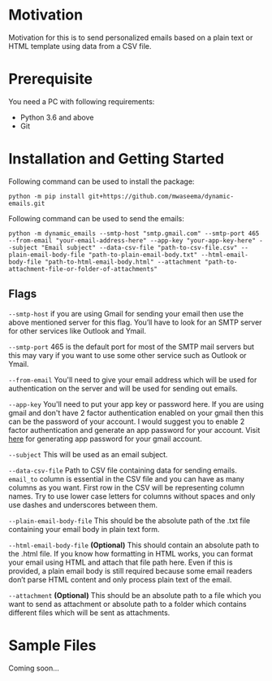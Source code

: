 # Motivation

Motivation for this is to send personalized emails based on a plain text or HTML template using data from a CSV file.

# Prerequisite

You need a PC with following requirements:

- Python 3.6 and above
- Git

# Installation and Getting Started

Following command can be used to install the package:

`python -m pip install git+https://github.com/mwaseema/dynamic-emails.git`

Following command can be used to send the emails:

`python -m dynamic_emails --smtp-host "smtp.gmail.com" --smtp-port 465 --from-email "your-email-address-here" --app-key "your-app-key-here" --subject "Email subject" --data-csv-file "path-to-csv-file.csv" --plain-email-body-file "path-to-plain-email-body.txt" --html-email-body-file "path-to-html-email-body.html" --attachment "path-to-attachment-file-or-folder-of-attachments"`

## Flags

`--smtp-host` if you are using Gmail for sending your email then use the above mentioned server for this flag. You’ll have to look for an SMTP server for other services like Outlook and Ymail.

`--smtp-port` 465 is the default port for most of the SMTP mail servers but this may vary if you want to use some other service such as Outlook or Ymail.

`--from-email` You'll need to give your email address which will be used for authentication on the server and will be used for sending out emails.

`--app-key` You'll need to put your app key or password here. If you are using gmail and don't have 2 factor authentication enabled on your gmail then this can be the password of your account. I would suggest you to enable 2 factor authentication and generate an app password for your account. Visit [here](https://myaccount.google.com/apppasswords) for generating app password for your gmail account.

`--subject` This will be used as an email subject.

`--data-csv-file` Path to CSV file containing data for sending emails. `email_to` column is essential in the CSV file and you can have as many columns as you want. First row in the CSV will be representing column names. Try to use lower case letters for columns without spaces and only use dashes and underscores between them.

`--plain-email-body-file` This should be the absolute path of the .txt file containing your email body in plain text form.

`--html-email-body-file` **(Optional)** This should contain an absolute path to the .html file. If you know how formatting in HTML works, you can format your email using HTML and attach that file path here. Even if this is provided, a plain email body is still required because some email readers don’t parse HTML content and only process plain text of the email.

`--attachment` **(Optional)** This should be an absolute path to a file which you want to send as attachment or absolute path to a folder which contains different files which will be sent as attachments.

# Sample Files

Coming soon...
